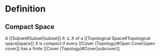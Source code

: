 # Definition
## Compact Space
A [[Subset#Subset|subset]] $A \subseteq X$ of a [[Topological Space#Topological space|space]] $X$ is *compact* if every [[Cover (Topology)#Open Cover|open cover]] has a finite [[Cover (Topology)#Cover|subcover]].